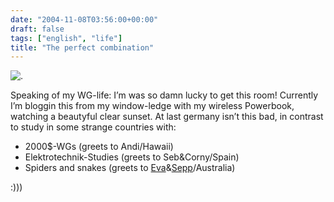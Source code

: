 ```yaml
---
date: "2004-11-08T03:56:00+00:00"
draft: false
tags: ["english", "life"]
title: "The perfect combination"
---
```

![.](http://chillu.com/assets/blog_sundown1.jpg ".")

Speaking of my WG-life: I’m was so damn lucky to get this room!
Currently I’m bloggin this from my window-ledge with my wireless
Powerbook, watching a beautyful clear sunset. At last germany isn’t
this bad, in contrast to study in some strange countries with:

-   2000$-WGs (greets to Andi/Hawaii)
-   Elektrotechnik-Studies (greets to Seb&Corny/Spain)
-   Spiders and snakes (greets to
    [Eva](http://www.evamatthes.com)&[Sepp](http://www.macsepp.com)/Australia)

:)))


